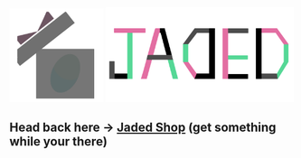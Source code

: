 <img src="jadedlogo.png" alt="logo" width="33%" height="10%"/>
<img src="jadedbanner.png" alt="logo" width="66%" height="10%"/>

## Head back here -> [Jaded Shop](https://jadedshop.github.io/) (get something while your there)
